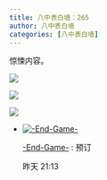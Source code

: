 ```yaml
---
title: 八中表白墙：265
author: 八中表白墙
categories: [八中表白墙]
---
```


惊悚内容。

![](https://img.urlnode.com/file/a0f3b743f5c2e37f845ff.jpg)

![](https://img.urlnode.com/file/75af5aa64480fdd1c4b86.jpg)

![]( https://img.urlnode.com/file/f2f51d82e1c39debbff16.jpg)

- [![-End-Game-](http://qlogo1.store.qq.com/qzone/2272329136/2272329136/30?1673850324)](http://user.qzone.qq.com/2272329136)

  [-End-Game-](http://user.qzone.qq.com/2272329136) : 预订

  昨天 21:13